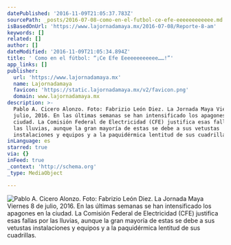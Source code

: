 ```yaml
---
datePublished: '2016-11-09T21:05:37.783Z'
sourcePath: _posts/2016-07-08-como-en-el-futbol-ce-efe-eeeeeeeeeeee.md
isBasedOnUrl: 'https://www.lajornadamaya.mx/2016-07-08/Reporte-8-am'
keywords: []
related: []
author: []
dateModified: '2016-11-09T21:05:34.894Z'
title: ' Como en el fútbol: “¡Ce Efe Eeeeeeeeeeee……!”'
app_links: []
publisher:
  url: 'https://www.lajornadamaya.mx'
  name: Lajornadamaya
  favicon: 'https://static.lajornadamaya.mx/v2/favicon.png'
  domain: www.lajornadamaya.mx
description: >-
  Pablo A. Cicero Alonzo. Foto: Fabrizio León Diez. La Jornada Maya Viernes 8 de
  julio, 2016. En las últimas semanas se han intensificado los apagones en la
  ciudad. La Comisión Federal de Electricidad (CFE) justifica esas fallas por
  las lluvias, aunque la gran mayoría de estas se debe a sus vetustas
  instalaciones y equipos y a la paquidérmica lentitud de sus cuadrillas.
inLanguage: es
starred: true
via: {}
inFeed: true
_context: 'http://schema.org'
_type: MediaObject

---
```

![Pablo A. Cicero Alonzo. Foto: Fabrizio León Diez. La Jornada Maya Viernes 8 de julio, 2016. En las últimas semanas se han intensificado los apagones en la ciudad. La Comisión Federal de Electricidad (CFE) justifica esas fallas por las lluvias, aunque la gran mayoría de estas se debe a sus vetustas instalaciones y equipos y a la paquidérmica lentitud de sus cuadrillas.](https://the-grid-user-content.s3-us-west-2.amazonaws.com/fdd7fd12-c3bb-4500-98ef-e5bdaf50ce07.png)